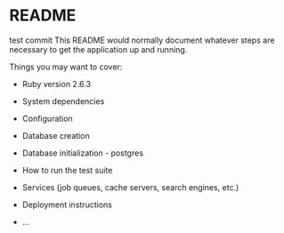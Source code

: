 # README

test commit
This README would normally document whatever steps are necessary to get the
application up and running.

Things you may want to cover:

* Ruby version 2.6.3

* System dependencies

* Configuration

* Database creation

* Database initialization - postgres

* How to run the test suite

* Services (job queues, cache servers, search engines, etc.)

* Deployment instructions

* ...

